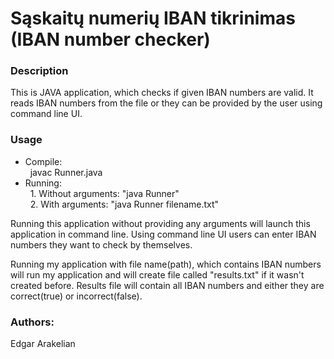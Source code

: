 # Sąskaitų numerių IBAN tikrinimas (IBAN number checker)

### Description
This is JAVA application, which checks if given IBAN numbers are valid.
It reads IBAN numbers from the file or they can be provided by the user
using command line UI.
    
### Usage

- Compile:\
                &nbsp; javac Runner.java
- Running:\
&nbsp; 1. Without arguments: "java Runner"\
&nbsp; 2. With arguments: "java Runner filename.txt"

Running this application without providing any arguments will launch
this application in command line. Using command line UI
users can enter IBAN numbers they want to check by themselves.


Running my application with file name(path), which contains
IBAN numbers will run my application and will create file called "results.txt"
if it wasn't created before. Results file will contain all IBAN numbers
and either they are correct(true) or incorrect(false).

### Authors:
Edgar Arakelian